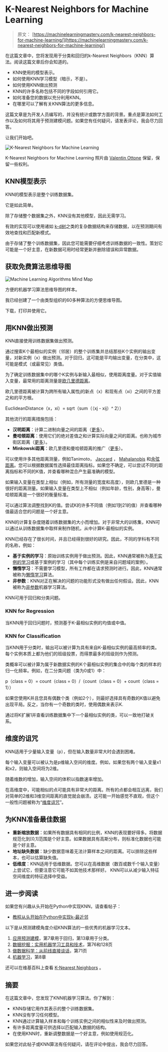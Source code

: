# K-Nearest Neighbors for Machine Learning

> 原文： [https://machinelearningmastery.com/k-nearest-neighbors-for-machine-learning/](https://machinelearningmastery.com/k-nearest-neighbors-for-machine-learning/)

在这篇文章中，您将发现用于分类和回归的k-Nearest Neighbors（KNN）算法。阅读这篇文章后你会知道的。

*   KNN使用的模型表示。
*   如何使用KNN学习模型（暗示，不是）。
*   如何使用KNN做出预测
*   KNN的许多名称包括不同的字段如何引用它。
*   如何准备您的数据以充分利用KNN。
*   在哪里可以了解有关KNN算法的更多信息。

这篇文章是为开发人员编写的，并没有统计或数学方面的背景。重点是算法如何工作以及如何将其用于预测建模问题。如果您有任何疑问，请发表评论，我会尽力回答。

让我们开始吧。

![K-Nearest Neighbors for Machine Learning](img/59dba4b611cf5b92ccc9d47703a27bb8.jpg)

K-Nearest Neighbors for Machine Learning
照片由 [Valentin Ottone](https://www.flickr.com/photos/saneboy/3050001226/) 保留，保留一些权利。

## KNN模型表示

KNN的模型表示是整个训练数据集。

它是如此简单。

除了存储整个数据集之外，KNN没有其他模型，因此无需学习。

有效的实现可以使用诸如 [k-d树](https://en.wikipedia.org/wiki/K-d_tree)之类的复杂数据结构来存储数据，以在预测期间有效地查找和匹配新模式。

由于存储了整个训练数据集，因此您可能需要仔细考虑训练数据的一致性。策划它可能是一个好主意，在新数据可用时经常更新并删除错误和异常数据。

## 获取免费算法思维导图

![Machine Learning Algorithms Mind Map](img/2ce1275c2a1cac30a9f4eea6edd42d61.jpg)

方便的机器学习算法思维导图的样本。

我已经创建了一个由类型组织的60多种算法的方便思维导图。

下载，打印并使用它。

## 用KNN做出预测

KNN直接使用训练数据集做出预测。

通过搜索K个最相似的实例（邻居）的整个训练集并总结那些K个实例的输出变量，对新实例（x）做出预测。对于回归，这可能是平均输出变量，在分类中，这可能是模式（或最常见）类值。

为了确定训练数据集中的哪个K实例与新输入最相似，使用距离度量。对于实值输入变量，最常用的距离测量是[欧几里德距离](https://en.wikipedia.org/wiki/Euclidean_distance)。

欧几里德距离被计算为跨所有输入属性j的新点（x）和现有点（xi）之间的平方差之和的平方根。

EuclideanDistance（x，xi）= sqrt（sum（（xj - xij）^ 2））

其他流行的距离措施包括：

*   **汉明距离**：计算二进制向量之间的距离（[更多](https://en.wikipedia.org/wiki/Hamming_distance)）。
*   **曼哈顿距离**：使用它们的绝对差值之和计算实际向量之间的距离。也称为城市街区距离（[更多](https://en.wikipedia.org/wiki/Taxicab_geometry)）。
*   **Minkowski距离**：欧几里德和曼哈顿距离的推广（[更多](https://en.wikipedia.org/wiki/Minkowski_distance)）。

可以使用许多其他距离测量，例如Tanimoto， [Jaccard](https://en.wikipedia.org/wiki/Jaccard_index) ， [Mahalanobis](https://en.wikipedia.org/wiki/Mahalanobis_distance) 和[余弦距离](https://en.wikipedia.org/wiki/Cosine_similarity)。您可以根据数据属性选择最佳距离指标。如果您不确定，可以尝试不同的距离指标和不同的K值，并查看哪种混合产生最准确的模型。

如果输入变量在类型上相似（例如，所有测量的宽度和高度），则欧几里德是一种很好的距离测量。如果输入变量在类型上不相似（例如年龄，性别，身高等），曼哈顿距离是一个很好的衡量标准。

可以通过算法调整找到K的值。尝试K的许多不同值（例如1到21的值）并查看哪种值最适合您的问题是一个好主意。

KNN的计算复杂度随着训练数据集的大小而增加。对于非常大的训练集，KNN可以通过从训练数据集中取样来制作随机，从中计算K-最相似的实例。

KNN已经存在了很长时间，并且已经得到很好的研究。因此，不同的学科有不同的名称，例如：

*   **基于实例的学习**：原始训练实例用于做出预测。因此，KNN通常被称为[基于实例的学习](https://en.wikipedia.org/wiki/Instance-based_learning)或基于案例的学习（其中每个训练实例是来自问题域的案例）。
*   **懒惰学习**：不需要学习模型，所有工作都在请求预测时进行。因此，KNN通常被称为[懒惰学习](https://en.wikipedia.org/wiki/Lazy_learning)算法。
*   **非参数**：KNN对正在解决的问题的功能形式没有做出任何假设。因此，KNN被称为[非参数](https://en.wikipedia.org/wiki/Nonparametric_statistics)机器学习算法。

KNN可用于回归和分类问题。

### KNN for Regression

当KNN用于回归问题时，预测基于K-最相似实例的均值或中值。

### KNN for Classification

当KNN用于分类时，输出可以被计算为具有来自K-最相似实例的最高频率的类。每个实例本质上都为他们的班级投票，而得票最多的班级则作为预测。

类概率可以被计算为属于新数据实例的K个最相似实例的集合中的每个类的样本的归一化频率。例如，在二分类问题（类为0或1）中：

p（class = 0）= count（class = 0）/（count（class = 0）+ count（class = 1））

如果您使用K并且您具有偶数个类（例如2个），则最好选择具有奇数的K值以避免出现平局。反之，当你有一个奇数的类时，使用偶数来表示K.

通过将K扩展1并查看训练数据集中下一个最相似实例的类，可以一致地打破关系。

## 维度的诅咒

KNN适用于少量输入变量（p），但在输入数量非常大时会遇到困难。

每个输入变量可以被认为是p维输入空间的维度。例如，如果您有两个输入变量x1和x2，则输入空间将为2维。

随着维数的增加，输入空间的体积以指数速率增加。

在高维度中，可能相似的点可能具有非常大的距离。所有的点都会相互远离，我们对简单的2维和3维空间距离的直觉就会崩溃。这可能一开始感觉不直观，但这个一般性问题被称为“[维度诅咒](https://en.wikipedia.org/wiki/Curse_of_dimensionality)”。

## 为KNN准备最佳数据

*   **重新缩放数据**：如果所有数据具有相同的比例，KNN的表现要好得多。将数据规范化到[0,1]范围是个好主意。如果数据具有高斯分布，则标准化数据也可能是个好主意。
*   **地址缺失数据**：缺少数据意味着无法计算样本之间的距离。可以排除这些样本，也可以估算缺失值。
*   **低维度**：KNN适用于低维数据。您可以在高维数据（数百或数千个输入变量）上尝试它，但要注意它可能不如其他技术那样好。 KNN可以从减少输入特征空间维度的特征选择中受益。

## 进一步阅读

如果您有兴趣从头开始在Python中实现KNN，请查看帖子：

*   [教程从头开始在Python中实现k-最近邻](http://machinelearningmastery.com/tutorial-to-implement-k-nearest-neighbors-in-python-from-scratch/)

以下是从预测建模角度介绍KNN算法的一些优秀的机器学习文本。

1.  [应用预测建模](http://www.amazon.com/dp/1461468485?tag=inspiredalgor-20)，第7章用于回归，第13章用于分类。
2.  [数据挖掘：实用机器学习工具和技术](http://www.amazon.com/dp/0123748569?tag=inspiredalgor-20)，第76和128页
3.  [做数据科学：从前线直接谈话](http://www.amazon.com/dp/1449358659?tag=inspiredalgor-20)，第71页
4.  [机器学习](http://www.amazon.com/dp/0070428077?tag=inspiredalgor-20)，第8章

还可以在维基百科上查看 [K-Nearest Neighbors](https://en.wikipedia.org/wiki/K-nearest_neighbors_algorithm) 。

## 摘要

在这篇文章中，您发现了KNN机器学习算法。你了解到：

*   KNN存储它用作其表示的整个训练数据集。
*   KNN没有学习任何模型。
*   KNN通过计算输入样本和每个训练实例之间的相似性来及时做出预测。
*   有许多距离度量可供选择以匹配输入数据的结构。
*   在使用KNN时，重新调整数据是一个好主意，例如使用规范化。

如果您对此帖子或KNN算法有任何疑问，请在评论中提出，我会尽力回答。